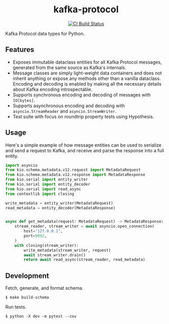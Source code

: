 <h1 align=center>kafka-protocol</h1>

<p align=center>
    <a href=https://github.com/aiven/python-kafka-protocol/actions?query=workflow%3ACI+branch%3Amain><img src=https://github.com/aiven/python-kafka-protocol/workflows/CI/badge.svg alt="CI Build Status"></a>
</p>

Kafka Protocol data types for Python.

## Features

- Exposes immutable dataclass entities for all Kafka Protocol messages, generated from
  the same source as Kafka's internals.
- Message classes are simply light-weight data containers and does not inherit anything
  or expose any methods other than a vanilla dataclass. Encoding and decoding is enabled
  by making all the necessary details about Kafka encoding introspectable.
- Supports synchronous encoding and decoding of messages with `IO[bytes]`.
- Supports asynchronous encoding and decoding with `asyncio.StreamReader` and
  `asyncio.StreamWriter`.
- Test suite with focus on roundtrip property tests using Hypothesis.

## Usage

Here's a simple example of how message entities can be used to serialize and send a
request to Kafka, and receive and parse the response into a full entity.

```python
import asyncio
from kio.schema.metadata.v12.request import MetadataRequest
from kio.schema.metadata.v12.response import MetadataResponse
from kio.serial import entity_writer
from kio.serial import entity_decoder
from kio.serial import read_async
from contextlib import closing

write_metadata = entity_writer(MetadataRequest)
read_metadata = entity_decoder(MetadataResponse)


async def get_metadata(request: MetadataRequest) -> MetadataResponse:
    stream_reader, stream_writer = await asyncio.open_connection(
        host="127.0.0.1",
        port=9092,
    )
    with closing(stream_writer):
        write_metadata(stream_writer, request)
        await stream_writer.drain()
        return await read_async(stream_reader, read_metadata)
```

## Development

Fetch, generate, and format schema.

```shell
$ make build-schema
```

Run tests.

```shell
$ python -X dev -m pytest --cov
```
